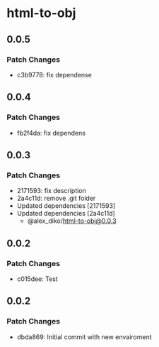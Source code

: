 # html-to-obj

## 0.0.5

### Patch Changes

- c3b9778: fix dependense

## 0.0.4

### Patch Changes

- fb2f4da: fix dependens

## 0.0.3

### Patch Changes

- 2171593: fix description
- 2a4c11d: remove .git folder
- Updated dependencies [2171593]
- Updated dependencies [2a4c11d]
  - @alex_diko/html-to-obj@0.0.3

## 0.0.2

### Patch Changes

- c015dee: Test

## 0.0.2

### Patch Changes

- dbda869: Initial commit with new envairoment
